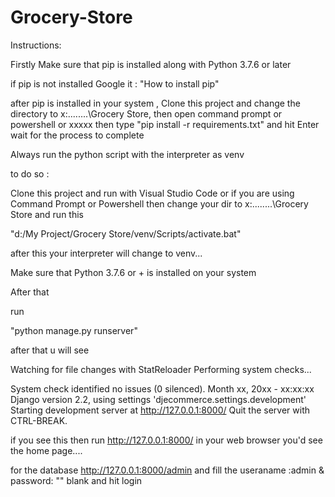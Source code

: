 # Grocery-Store
 
Instructions:

Firstly Make sure that pip is installed along with Python 3.7.6 or later

if pip is not installed Google it : "How to install pip"

after pip is installed in your system , 
Clone this project
and change the directory to x:\....\....\Grocery Store,
then open command prompt or powershell or xxxxx
then type
"pip install -r requirements.txt"
and hit Enter
wait for the process to complete

Always run the python script with the interpreter as venv

to do so :

Clone this project and run with Visual Studio Code
                        or
if you are using Command Prompt or Powershell then change your dir to x:\....\....\Grocery Store
and run this 

"d:/My Project/Grocery Store/venv/Scripts/activate.bat"

after this your interpreter will change to venv...


Make sure that Python 3.7.6 or + is installed on your system

After that 

run

"python manage.py runserver"

after that u will see

Watching for file changes with StatReloader
Performing system checks...

System check identified no issues (0 silenced).
Month xx, 20xx - xx:xx:xx
Django version 2.2, using settings 'djecommerce.settings.development'
Starting development server at http://127.0.0.1:8000/
Quit the server with CTRL-BREAK.

if you see this then run http://127.0.0.1:8000/ in your web browser
you'd see the home page....

for the database http://127.0.0.1:8000/admin and fill the useraname :admin & password: ""   blank and hit login
